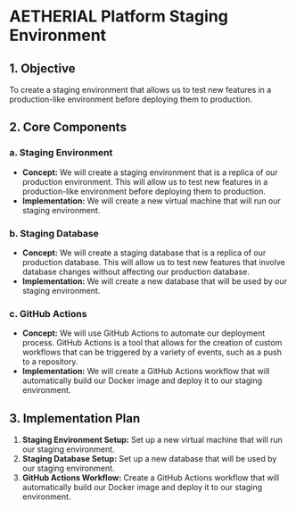# AETHERIAL Platform Staging Environment

## 1. Objective

To create a staging environment that allows us to test new features in a production-like environment before deploying them to production.

## 2. Core Components

### a. Staging Environment

- **Concept:** We will create a staging environment that is a replica of our production environment. This will allow us to test new features in a production-like environment before deploying them to production.
- **Implementation:** We will create a new virtual machine that will run our staging environment.

### b. Staging Database

- **Concept:** We will create a staging database that is a replica of our production database. This will allow us to test new features that involve database changes without affecting our production database.
- **Implementation:** We will create a new database that will be used by our staging environment.

### c. GitHub Actions

- **Concept:** We will use GitHub Actions to automate our deployment process. GitHub Actions is a tool that allows for the creation of custom workflows that can be triggered by a variety of events, such as a push to a repository.
- **Implementation:** We will create a GitHub Actions workflow that will automatically build our Docker image and deploy it to our staging environment.

## 3. Implementation Plan

1.  **Staging Environment Setup:** Set up a new virtual machine that will run our staging environment.
2.  **Staging Database Setup:** Set up a new database that will be used by our staging environment.
3.  **GitHub Actions Workflow:** Create a GitHub Actions workflow that will automatically build our Docker image and deploy it to our staging environment.

